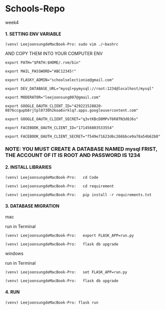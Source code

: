 # Schools-Repo

week4

#### 1. SETTING ENV VARIABLE

`(venv) LeejoonsungdeMacBook-Pro: sudo vim ./~bashrc`

AND COPY THEM INTO YOUR COMPUTER ENV

`export PATH="$PATH:$HOME/.rvm/bin"`

`export MAIL_PASSWORD="ABC12345!"`

`export FLASKY_ADMIN="schoolselectionie@gmail.com"`

`export DEV_DATABASE_URL="mysql+pymysql://root:1234@localhost/mysql"`

`export MODERATOR="leejoonsung007@gmail.com"`

`export GOOGLE_OAUTH_CLIENT_ID="429221528820-0876ccgupb8rjtpl0730h2koa6vrklq7.apps.googleusercontent.com"`

`export GOOGLE_OAUTH_CLIENT_SECRET="q3vtKBcD8MPvT6R8TN3d0J6s"`

`export FACEBOOK_OAUTH_CLIENT_ID="171456803533554"`

`export FACEBOOK_OAUTH_CLIENT_SECRET="f549e71623d6c266bbce9a78a54b62b0"`

### NOTE: YOU MUST CREATE A DATABASE NAMED mysql FRIST, THE ACCOUNT OF IT IS ROOT AND PASSWORD IS 1234

#### 2. INSTALL LIBRARIES

`(venv) LeejoonsungdeMacBook-Pro:   cd Code`

`(venv) LeejoonsungdeMacBook-Pro:   cd requirement`

`(venv) LeejoonsungdeMacBook-Pro:   pip install -r requirements.txt`


#### 3. DATABASE MIGRATION

mac

run in Terminal

`(venv) LeejoonsungdeMacBook-Pro:   export FLASK_APP=run.py`

`(venv) LeejoonsungdeMacBook-Pro:   flask db upgrade`



windows

run in Terminal

`(venv) LeejoonsungdeMacBook-Pro:   set FLASK_APP=run.py`

`(venv) LeejoonsungdeMacBook-Pro:   flask db upgrade`

#### 4. RUN

`(venv) LeejoonsungdeMacBook-Pro: flask run`


